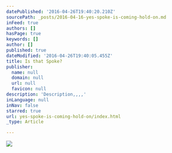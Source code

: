 ```yaml
---
datePublished: '2016-04-26T19:40:20.210Z'
sourcePath: _posts/2016-04-16-yes-spoke-is-coming-hold-on.md
inFeed: true
authors: []
hasPage: true
keywords: []
author: []
published: true
dateModified: '2016-04-26T19:40:05.455Z'
title: Is that Spoke?
publisher:
  name: null
  domain: null
  url: null
  favicon: null
description: 'Description,,,,'
inLanguage: null
inNav: false
starred: true
url: yes-spoke-is-coming-hold-on/index.html
_type: Article

---
```

![](https://s3-us-west-2.amazonaws.com/the-grid-img/p/69c7497248bbdc0a49fe197c7936704d520d5c82.jpg)